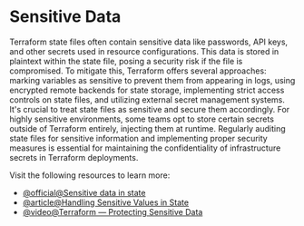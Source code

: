 # Sensitive Data

Terraform state files often contain sensitive data like passwords, API keys, and other secrets used in resource configurations. This data is stored in plaintext within the state file, posing a security risk if the file is compromised. To mitigate this, Terraform offers several approaches: marking variables as sensitive to prevent them from appearing in logs, using encrypted remote backends for state storage, implementing strict access controls on state files, and utilizing external secret management systems. It's crucial to treat state files as sensitive and secure them accordingly. For highly sensitive environments, some teams opt to store certain secrets outside of Terraform entirely, injecting them at runtime. Regularly auditing state files for sensitive information and implementing proper security measures is essential for maintaining the confidentiality of infrastructure secrets in Terraform deployments.

Visit the following resources to learn more:

- [@official@Sensitive data in state](https://developer.hashicorp.com/terraform/language/state/sensitive-data)
- [@article@Handling Sensitive Values in State](https://developer.hashicorp.com/terraform/plugin/best-practices/sensitive-state)
- [@video@Terraform — Protecting Sensitive Data](https://www.youtube.com/watch?v=yLc1YkB7DFo)